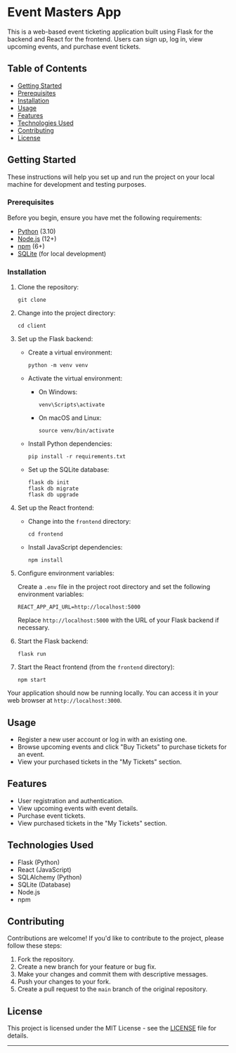 

# Event Masters App

This is a web-based event ticketing application built using Flask for the backend and React for the frontend. Users can sign up, log in, view upcoming events, and purchase event tickets.

## Table of Contents

- [Getting Started](#getting-started)
- [Prerequisites](#prerequisites)
- [Installation](#installation)
- [Usage](#usage)
- [Features](#features)
- [Technologies Used](#technologies-used)
- [Contributing](#contributing)
- [License](#license)

## Getting Started

These instructions will help you set up and run the project on your local machine for development and testing purposes.

### Prerequisites

Before you begin, ensure you have met the following requirements:

- [Python](https://www.python.org/) (3.10)
- [Node.js](https://nodejs.org/) (12+)
- [npm](https://www.npmjs.com/) (6+)
- [SQLite](https://www.sqlite.org/) (for local development)

### Installation

1. Clone the repository:

   ```shell
   git clone 
   ```

2. Change into the project directory:

   ```shell
   cd client
   ```

3. Set up the Flask backend:

   - Create a virtual environment:

     ```shell
     python -m venv venv
     ```

   - Activate the virtual environment:

     - On Windows:

       ```shell
       venv\Scripts\activate
       ```

     - On macOS and Linux:

       ```shell
       source venv/bin/activate
       ```

   - Install Python dependencies:

     ```shell
     pip install -r requirements.txt
     ```

   - Set up the SQLite database:

     ```shell
     flask db init
     flask db migrate
     flask db upgrade
     ```

4. Set up the React frontend:

   - Change into the `frontend` directory:

     ```shell
     cd frontend
     ```

   - Install JavaScript dependencies:

     ```shell
     npm install
     ```

5. Configure environment variables:

   Create a `.env` file in the project root directory and set the following environment variables:

   ```
   REACT_APP_API_URL=http://localhost:5000
   ```

   Replace `http://localhost:5000` with the URL of your Flask backend if necessary.

6. Start the Flask backend:

   ```shell
   flask run
   ```

7. Start the React frontend (from the `frontend` directory):

   ```shell
   npm start
   ```

Your application should now be running locally. You can access it in your web browser at `http://localhost:3000`.

## Usage

- Register a new user account or log in with an existing one.
- Browse upcoming events and click "Buy Tickets" to purchase tickets for an event.
- View your purchased tickets in the "My Tickets" section.

## Features

- User registration and authentication.
- View upcoming events with event details.
- Purchase event tickets.
- View purchased tickets in the "My Tickets" section.

## Technologies Used

- Flask (Python)
- React (JavaScript)
- SQLAlchemy (Python)
- SQLite (Database)
- Node.js
- npm

## Contributing

Contributions are welcome! If you'd like to contribute to the project, please follow these steps:

1. Fork the repository.
2. Create a new branch for your feature or bug fix.
3. Make your changes and commit them with descriptive messages.
4. Push your changes to your fork.
5. Create a pull request to the `main` branch of the original repository.

## License

This project is licensed under the MIT License - see the [LICENSE](LICENSE) file for details.

---
